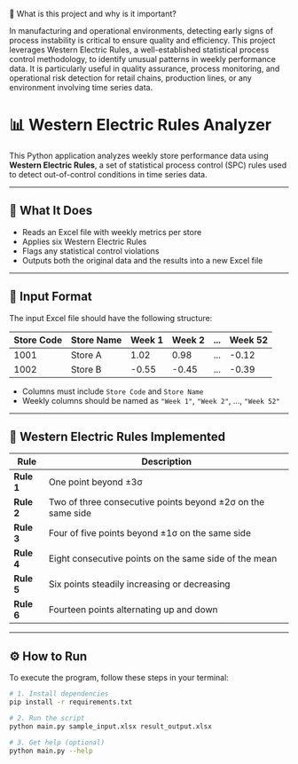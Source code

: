 📌 What is this project and why is it important?

In manufacturing and operational environments, detecting early signs of process instability is critical to ensure quality and efficiency. This project leverages Western Electric Rules, a well-established statistical process control methodology, to identify unusual patterns in weekly performance data. It is particularly useful in quality assurance, process monitoring, and operational risk detection for retail chains, production lines, or any environment involving time series data.


# 📊 Western Electric Rules Analyzer

This Python application analyzes weekly store performance data using **Western Electric Rules**, a set of statistical process control (SPC) rules used to detect out-of-control conditions in time series data.

---

## 🧩 What It Does

- Reads an Excel file with weekly metrics per store
- Applies six Western Electric Rules
- Flags any statistical control violations
- Outputs both the original data and the results into a new Excel file

---

## 📁 Input Format

The input Excel file should have the following structure:

| Store Code | Store Name | Week 1 | Week 2 | ... | Week 52 |
|------------|-------------|--------|--------|-----|---------|
| 1001       | Store A     | 1.02   | 0.98   | ... | -0.12   |
| 1002       | Store B     | -0.55  | -0.45  | ... | -0.39   |

- Columns must include `Store Code` and `Store Name`
- Weekly columns should be named as `"Week 1"`, `"Week 2"`, ..., `"Week 52"`

---

## 🧪 Western Electric Rules Implemented

| Rule      | Description                                                                  |
|-----------|------------------------------------------------------------------------------|
| **Rule 1** | One point beyond ±3σ                                                        |
| **Rule 2** | Two of three consecutive points beyond ±2σ on the same side                 |
| **Rule 3** | Four of five points beyond ±1σ on the same side                             |
| **Rule 4** | Eight consecutive points on the same side of the mean                       |
| **Rule 5** | Six points steadily increasing or decreasing                                |
| **Rule 6** | Fourteen points alternating up and down                                     |

---

## ⚙️ How to Run

To execute the program, follow these steps in your terminal:

```bash
# 1. Install dependencies
pip install -r requirements.txt

# 2. Run the script
python main.py sample_input.xlsx result_output.xlsx

# 3. Get help (optional)
python main.py --help
